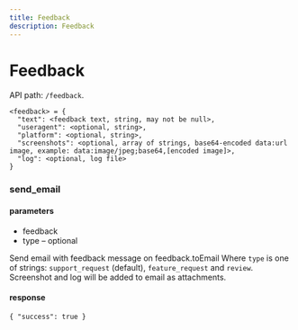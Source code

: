 ```yaml
---
title: Feedback
description: Feedback
---
```


# Feedback

API path: `/feedback`.

    <feedback> = {
      "text": <feedback text, string, may not be null>,
      "useragent": <optional, string>,
      "platform": <optional, string>,
      "screenshots": <optional, array of strings, base64-encoded data:url image, example: data:image/jpeg;base64,[encoded image]>,
      "log": <optional, log file>
    }

### send_email

#### parameters

*   feedback
*   type – optional

Send email with feedback message on feedback.toEmail Where `type` is 
one of strings: `support_request` (default), `feature_request` and `review`.  
Screenshot and log will be added to email as attachments.

#### response

```json5
{ "success": true }
```
